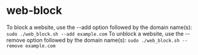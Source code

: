 # web-block
To block a website, use the --add option followed by the domain name(s):
```sudo ./web_block.sh --add example.com``` 
To unblock a website, use the --remove option followed by the domain name(s):
```sudo ./web_block.sh --remove example.com```
